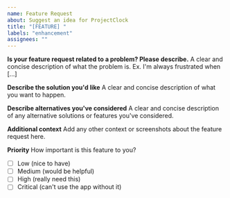 ```yaml
---
name: Feature Request
about: Suggest an idea for ProjectClock
title: "[FEATURE] "
labels: "enhancement"
assignees: ""
---
```


**Is your feature request related to a problem? Please describe.**
A clear and concise description of what the problem is. Ex. I'm always frustrated when [...]

**Describe the solution you'd like**
A clear and concise description of what you want to happen.

**Describe alternatives you've considered**
A clear and concise description of any alternative solutions or features you've considered.

**Additional context**
Add any other context or screenshots about the feature request here.

**Priority**
How important is this feature to you?

- [ ] Low (nice to have)
- [ ] Medium (would be helpful)
- [ ] High (really need this)
- [ ] Critical (can't use the app without it)
